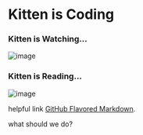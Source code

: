
# Kitten is Coding

### Kitten is Watching...

![image](https://m.media-amazon.com/images/M/MV5BNzY5YTcxMWYtYjFkZi00ZmI3LThmYjgtMzY0YjQzZWFkNzQ4XkEyXkFqcGdeQXVyMTkxNjUyNQ@@._V1_UX182_CR0,0,182,268_AL_.jpg)

### Kitten is Reading...

![image](https://www.semcoop.com/sites/www.semcoop.com/files/uploaded-images/1000692.jpg)

helpful link [GitHub Flavored Markdown](https://guides.github.com/features/mastering-markdown/).

what should we do?


